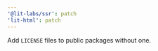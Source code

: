 ```yaml
---
'@lit-labs/ssr': patch
'lit-html': patch
---
```


Add `LICENSE` files to public packages without one.
